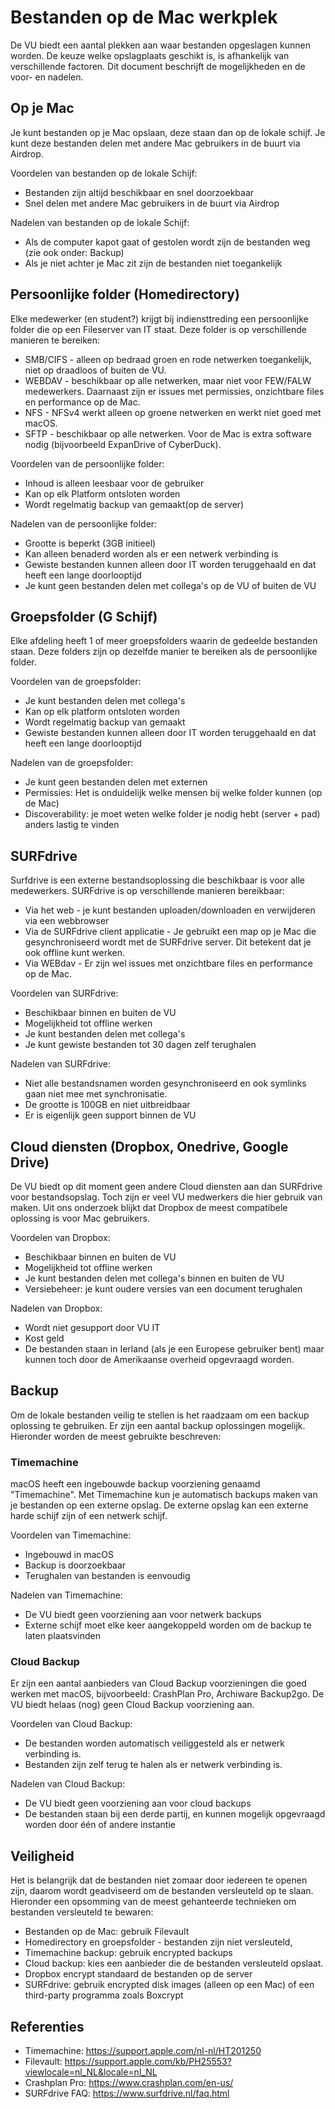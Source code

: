 Bestanden op de Mac werkplek
============================

De VU biedt een aantal plekken aan waar bestanden opgeslagen kunnen worden. De keuze welke opslagplaats geschikt is, is afhankelijk van verschillende factoren. Dit document beschrijft de mogelijkheden en de voor- en nadelen.

Op je Mac
---------

Je kunt bestanden op je Mac opslaan, deze staan dan op de lokale schijf. Je kunt deze bestanden delen met andere Mac gebruikers in de buurt via Airdrop.

Voordelen van bestanden op de lokale Schijf:

* Bestanden zijn altijd beschikbaar en snel doorzoekbaar
* Snel delen met andere Mac gebruikers in de buurt via Airdrop

Nadelen van bestanden op de lokale Schijf:

* Als de computer kapot gaat of gestolen wordt zijn de bestanden weg (zie ook onder: Backup)
* Als je niet achter je Mac zit zijn de bestanden niet toegankelijk


Persoonlijke folder (Homedirectory)
-----------------------------------

Elke medewerker (en student?) krijgt bij indiensttreding een persoonlijke folder die op een Fileserver van IT staat. Deze folder is op verschillende manieren te bereiken:

* SMB/CIFS - alleen op bedraad groen en rode netwerken toegankelijk, niet op draadloos of buiten de VU.
* WEBDAV - beschikbaar op alle netwerken, maar niet voor FEW/FALW medewerkers. Daarnaast zijn er issues met permissies, onzichtbare files en performance op de Mac.
* NFS - NFSv4 werkt alleen op groene netwerken en werkt niet goed met macOS.
* SFTP - beschikbaar op alle netwerken. Voor de Mac is extra software nodig (bijvoorbeeld ExpanDrive of CyberDuck).

Voordelen van de persoonlijke folder:

* Inhoud is alleen leesbaar voor de gebruiker
* Kan op elk Platform ontsloten worden
* Wordt regelmatig backup van gemaakt(op de server)

Nadelen van de persoonlijke folder:

* Grootte is beperkt (3GB initieel)
* Kan alleen benaderd worden als er een netwerk verbinding is
* Gewiste bestanden kunnen alleen door IT worden teruggehaald en dat heeft een lange doorlooptijd
* Je kunt geen bestanden delen met collega's op de VU of buiten de VU

Groepsfolder (G Schijf)
-----------------------

Elke afdeling heeft 1 of meer groepsfolders waarin de gedeelde bestanden staan. Deze folders zijn op dezelfde manier te bereiken als de persoonlijke folder.

Voordelen van de groepsfolder:

* Je kunt bestanden delen met collega's
* Kan op elk platform ontsloten worden
* Wordt regelmatig backup van gemaakt
* Gewiste bestanden kunnen alleen door IT worden teruggehaald en dat heeft een lange doorlooptijd

Nadelen van de groepsfolder:

* Je kunt geen bestanden delen met externen
* Permissies: Het is onduidelijk welke mensen bij welke folder kunnen (op de Mac)
* Discoverability: je moet weten welke folder je nodig hebt (server + pad) anders lastig te vinden

SURFdrive
---------

Surfdrive is een externe bestandsoplossing die beschikbaar is voor alle medewerkers. SURFdrive is op verschillende manieren bereikbaar:

* Via het web - je kunt bestanden uploaden/downloaden en verwijderen via een webbrowser
* Via de SURFdrive client applicatie - Je gebruikt een map op je Mac die gesynchroniseerd wordt met de SURFdrive server. Dit betekent dat je ook offline kunt werken.
* Via WEBdav - Er zijn wel issues met onzichtbare files en performance op de Mac.

Voordelen van SURFdrive:

* Beschikbaar binnen en buiten de VU
* Mogelijkheid tot offline werken
* Je kunt bestanden delen met collega's
* Je kunt gewiste bestanden tot 30 dagen zelf terughalen

Nadelen van SURFdrive:

* Niet alle bestandsnamen worden gesynchroniseerd en ook symlinks gaan niet mee met synchronisatie.
* De grootte is 100GB en niet uitbreidbaar
* Er is eigenlijk geen support binnen de VU

Cloud diensten (Dropbox, Onedrive, Google Drive)
------------------------------------------------

De VU biedt op dit moment geen andere Cloud diensten aan dan SURFdrive voor bestandsopslag. Toch zijn er veel VU medwerkers die hier gebruik van maken. Uit ons onderzoek blijkt dat Dropbox de meest compatibele oplossing is voor Mac gebruikers.

Voordelen van Dropbox:

* Beschikbaar binnen en buiten de VU
* Mogelijkheid tot offline werken
* Je kunt bestanden delen met collega's binnen en buiten de VU
* Versiebeheer: je kunt oudere versies van een document terughalen

Nadelen van Dropbox:

* Wordt niet gesupport door VU IT
* Kost geld
* De bestanden staan in Ierland (als je een Europese gebruiker bent) maar kunnen toch door de Amerikaanse overheid opgevraagd worden.

Backup
------

Om de lokale bestanden veilig te stellen is het raadzaam om een backup oplossing te gebruiken. Er zijn een aantal backup oplossingen mogelijk. Hieronder worden de meest gebruikte beschreven:

### Timemachine

macOS heeft een ingebouwde backup voorziening genaamd "Timemachine". Met Timemachine kun je automatisch backups maken van je bestanden op een externe opslag. De externe opslag kan een externe harde schijf zijn of een netwerk schijf.

Voordelen van Timemachine:

* Ingebouwd in macOS
* Backup is doorzoekbaar
* Terughalen van bestanden is eenvoudig

Nadelen van Timemachine:

* De VU biedt geen voorziening aan voor netwerk backups
* Externe schijf moet elke keer aangekoppeld worden om de backup te laten plaatsvinden

### Cloud Backup

Er zijn een aantal aanbieders van Cloud Backup voorzieningen die goed werken met macOS, bijvoorbeeld: CrashPlan Pro, Archiware Backup2go. De VU biedt helaas (nog) geen Cloud Backup voorziening aan.

Voordelen van Cloud Backup:

* De bestanden worden automatisch veiliggesteld als er netwerk verbinding is.
* Bestanden zijn zelf terug te halen als er netwerk verbinding is.

Nadelen van Cloud Backup:

* De VU biedt geen voorziening aan voor cloud backups
* De bestanden staan bij een derde partij, en kunnen mogelijk opgevraagd worden door één of andere instantie

Veiligheid
----------

Het is belangrijk dat de bestanden niet zomaar door iedereen te openen zijn, daarom wordt geadviseerd om de bestanden versleuteld op te slaan. Hieronder een opsomming van de meest gehanteerde technieken om bestanden versleuteld te bewaren:

* Bestanden op de Mac: gebruik Filevault
* Homedirectory en groepsfolder - bestanden zijn niet versleuteld,
* Timemachine backup: gebruik encrypted backups
* Cloud backup: kies een aanbieder die de bestanden versleuteld opslaat.
* Dropbox encrypt standaard de bestanden op de server
* SURFdrive: gebruik encrypted disk images (alleen op een Mac) of een third-party programma zoals Boxcrypt

Referenties
-----------

* Timemachine: https://support.apple.com/nl-nl/HT201250
* Filevault: https://support.apple.com/kb/PH25553?viewlocale=nl_NL&locale=nl_NL
* Crashplan Pro: https://www.crashplan.com/en-us/
* SURFdrive FAQ: https://www.surfdrive.nl/faq.html
